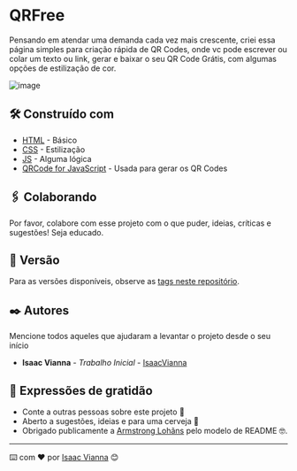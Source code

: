 # QRFree
Pensando em atendar uma demanda cada vez mais crescente, criei essa página simples para criação rápida de QR Codes, onde vc pode escrever ou colar um texto ou link, gerar e baixar o seu QR Code Grátis, com algumas opções de estilização de cor.

![image](https://user-images.githubusercontent.com/60493567/152648585-efcc699d-4224-4449-9905-4bead2a5e94e.png)


## 🛠️ Construído com

* [HTML](https://developer.mozilla.org/pt-BR/docs/Web/HTML) - Básico
* [CSS](https://developer.mozilla.org/pt-BR/docs/Web/CSS) - Estilização
* [JS](https://developer.mozilla.org/pt-BR/docs/Web/CSS) - Alguma lógica
* [QRCode for JavaScript](http://www.d-project.com/) - Usada para gerar os QR Codes

## 🖇️ Colaborando

Por favor, colabore com esse projeto com o que puder, ideias, críticas e sugestões! Seja educado.

## 📌 Versão

Para as versões disponíveis, observe as [tags neste repositório](https://github.com/isaacviannadev/QRFree). 

## ✒️ Autores

Mencione todos aqueles que ajudaram a levantar o projeto desde o seu início

* **Isaac Vianna** - *Trabalho Inicial* - [IsaacVianna](https://github.com/isaacviannadev)

## 🎁 Expressões de gratidão

* Conte a outras pessoas sobre este projeto 📢
* Aberto a sugestões, ideias e para uma cerveja 🍺 
* Obrigado publicamente a [Armstrong Lohãns](https://gist.github.com/lohhans)  pelo modelo de README 🤓.


---
⌨️ com ❤️ por [Isaac Vianna](https://github.com/isaacviannadev) 😊
